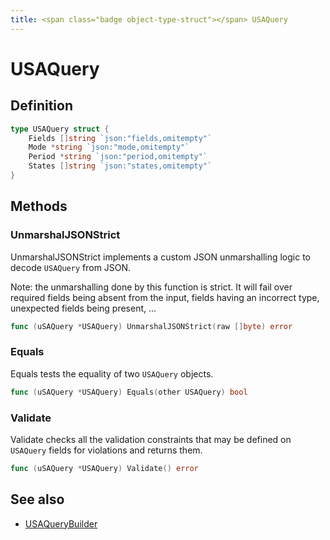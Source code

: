 ```yaml
---
title: <span class="badge object-type-struct"></span> USAQuery
---
```

# <span class="badge object-type-struct"></span> USAQuery

## Definition

```go
type USAQuery struct {
    Fields []string `json:"fields,omitempty"`
    Mode *string `json:"mode,omitempty"`
    Period *string `json:"period,omitempty"`
    States []string `json:"states,omitempty"`
}
```
## Methods

### <span class="badge object-method"></span> UnmarshalJSONStrict

UnmarshalJSONStrict implements a custom JSON unmarshalling logic to decode `USAQuery` from JSON.

Note: the unmarshalling done by this function is strict. It will fail over required fields being absent from the input, fields having an incorrect type, unexpected fields being present, …

```go
func (uSAQuery *USAQuery) UnmarshalJSONStrict(raw []byte) error
```

### <span class="badge object-method"></span> Equals

Equals tests the equality of two `USAQuery` objects.

```go
func (uSAQuery *USAQuery) Equals(other USAQuery) bool
```

### <span class="badge object-method"></span> Validate

Validate checks all the validation constraints that may be defined on `USAQuery` fields for violations and returns them.

```go
func (uSAQuery *USAQuery) Validate() error
```

## See also

 * <span class="badge builder"></span> [USAQueryBuilder](./builder-USAQueryBuilder.md)

